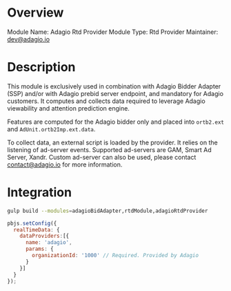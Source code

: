 # Overview

Module Name: Adagio Rtd Provider
Module Type: Rtd Provider
Maintainer: dev@adagio.io

# Description

This module is exclusively used in combination with Adagio Bidder Adapter (SSP) and/or with Adagio prebid server endpoint, and mandatory for Adagio customers.
It computes and collects data required to leverage Adagio viewability and attention prediction engine.

Features are computed for the Adagio bidder only and placed into `ortb2.ext` and `AdUnit.ortb2Imp.ext.data`.

To collect data, an external script is loaded by the provider.
It relies on the listening of ad-server events.
Supported ad-servers are GAM, Smart Ad Server, Xandr. Custom ad-server can also be used,
please contact [contact@adagio.io](contact@adagio.io) for more information.

# Integration

```bash
gulp build --modules=adagioBidAdapter,rtdModule,adagioRtdProvider
```

```javascript
pbjs.setConfig({
  realTimeData: {
    dataProviders:[{
      name: 'adagio',
      params: {
        organizationId: '1000' // Required. Provided by Adagio
      }
    }]
  }
});
```
